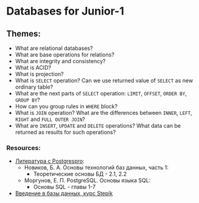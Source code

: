 # Databases for Junior-1

## Themes:
* What are relational databases?
* What are base operations for relations?
* What are integrity and consistency?
* What is ACID?
* What is projection?
* What is `SELECT` operation? Can we use returned value of `SELECT` as new ordinary table?
* What are the next parts of `SELECT` operation: `LIMIT`, `OFFSET`, `ORDER BY`, `GROUP BY`?
* How can you group rules in `WHERE` block?
* What is `JOIN` operation? What are the differences between `INNER`, `LEFT`, `RIGHT` and `FULL OUTER JOIN`?
* What are `INSERT`, `UPDATE` and `DELETE` operations? What data can be returned as results for such operations?

### Resources:
* [Литература с Postgrespro](https://postgrespro.ru/education/books):
  * Новиков, Б. А. Основы технологий баз данных, часть 1:
    * Теоретические основы БД - 2.1, 2.2
  * Моргунов, Е. П. PostgreSQL. Основы языка SQL:
    * Основы SQL - главы 1-7
* [Введение в базы данных, курс Stepik](https://stepik.org/course/551/)
